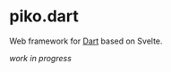 piko.dart
=========

Web framework for [Dart](https://dart.dev) based on Svelte.

*work in progress*
